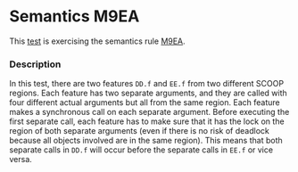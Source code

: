 # Semantics M9EA

This [test](.) is exercising the semantics rule [M9EA](../Readme.md).

### Description

In this test, there are two features `DD.f` and `EE.f` from two different SCOOP regions. Each feature has two separate arguments, and they are called with four different actual arguments but all from the same region. Each feature makes a synchronous call on each separate argument. Before executing the first separate call, each feature has to make sure that it has the lock on the region of both separate arguments (even if there is no risk of deadlock because all objects involved are in the same region). This means that both separate calls in `DD.f` will occur before the separate calls in `EE.f` or vice versa.
